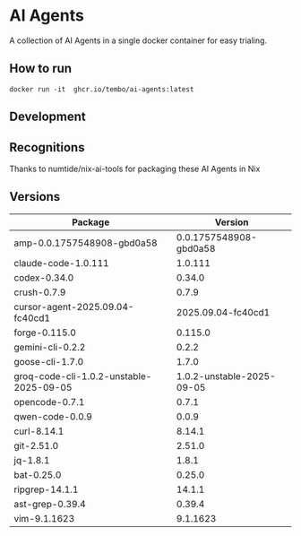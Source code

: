# AI Agents

A collection of AI Agents in a single docker container for easy trialing.

## How to run

```
docker run -it  ghcr.io/tembo/ai-agents:latest
```

## Development

## Recognitions

Thanks to numtide/nix-ai-tools for packaging these AI Agents in Nix

## Versions

| Package                                 | Version                   |
| --------------------------------------- | ------------------------- |
| amp-0.0.1757548908-gbd0a58              | 0.0.1757548908-gbd0a58    |
| claude-code-1.0.111                     | 1.0.111                   |
| codex-0.34.0                            | 0.34.0                    |
| crush-0.7.9                             | 0.7.9                     |
| cursor-agent-2025.09.04-fc40cd1         | 2025.09.04-fc40cd1        |
| forge-0.115.0                           | 0.115.0                   |
| gemini-cli-0.2.2                        | 0.2.2                     |
| goose-cli-1.7.0                         | 1.7.0                     |
| groq-code-cli-1.0.2-unstable-2025-09-05 | 1.0.2-unstable-2025-09-05 |
| opencode-0.7.1                          | 0.7.1                     |
| qwen-code-0.0.9                         | 0.0.9                     |
| curl-8.14.1                             | 8.14.1                    |
| git-2.51.0                              | 2.51.0                    |
| jq-1.8.1                                | 1.8.1                     |
| bat-0.25.0                              | 0.25.0                    |
| ripgrep-14.1.1                          | 14.1.1                    |
| ast-grep-0.39.4                         | 0.39.4                    |
| vim-9.1.1623                            | 9.1.1623                  |
